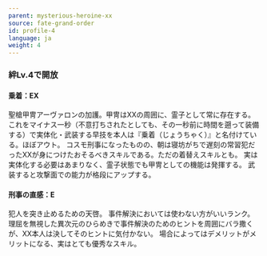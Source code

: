```yaml
---
parent: mysterious-heroine-xx
source: fate-grand-order
id: profile-4
language: ja
weight: 4
---
```


### 絆Lv.4で開放

#### 乗着：EX

聖槍甲冑アーヴァロンの加護。甲冑はXXの周囲に、霊子として常に存在する。
これをマイナス一秒（不意打ちされたとしても、その一秒前に時間を遡って装備する）で実体化・武装する早技を本人は『乗着（じょうちゃく）』と名付けている。ほぼアウト。
コスモ刑事になったものの、朝は寝坊がちで遅刻の常習犯だったXXが身につけたおそるべきスキルである。ただの着替えスキルとも。
実は実体化する必要はあまりなく、霊子状態でも甲冑としての機能は発揮する。
武装すると攻撃面での能力が格段にアップする。

#### 刑事の直感：E

犯人を突き止めるための天啓。
事件解決においては使わない方がいいランク。
理屈を無視した異次元のひらめきで事件解決のためのヒントを周囲にバラ撒くが、XX本人は決してそのヒントに気付かない。
場合によってはデメリットがメリットになる、実はとても優秀なスキル。
